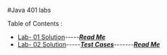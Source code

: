 #Java 401 labs

Table of Contents :
- [Lab- 01 Solution](basics/Main.java)-----[***Read Me***](code401challenges/allReadMe/lab02-README.md)
- [Lab- 02 Solution](basicLibrary/src/main/java/basicLibrary/Library.java)-----[***Test Cases***](basicLibrary/src/test/java/basicLibrary/LibraryTest.java)-------[***Read Me***](code401challenges/allReadMe/lab01-README.md)

